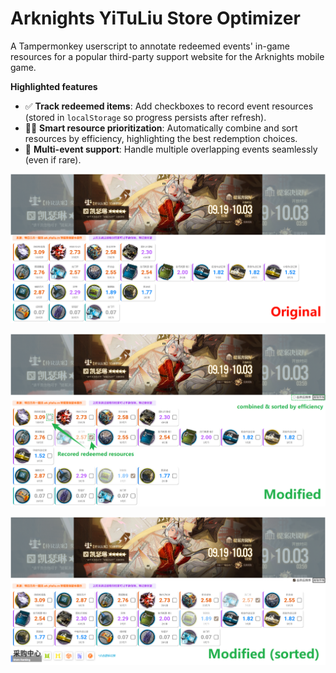 # Arknights YiTuLiu Store Optimizer

A Tampermonkey userscript to annotate redeemed events' in-game resources for a popular third-party support website for the Arknights mobile game.

**Highlighted features**
- ✅ **Track redeemed items**: Add checkboxes to record event resources (stored in `localStorage` so progress persists after refresh).
- 🌟🚀 **Smart resource prioritization**: Automatically combine and sort resources by efficiency, highlighting the best redemption choices.
- 🔄 **Multi-event support**: Handle multiple overlapping events seamlessly (even if rare).

![original](./github/1.png)

![modified](./github/2.png)

![modified & sorted](./github/3.png)